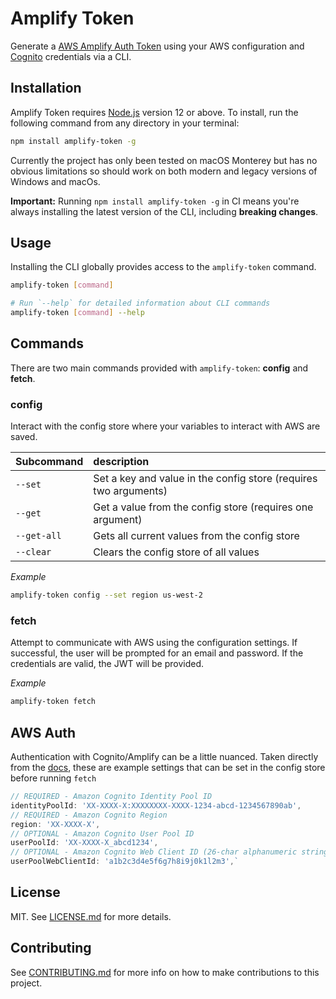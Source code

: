 # Amplify Token

Generate a [AWS Amplify Auth Token](https://docs.amplify.aws/lib/auth/getting-started/q/platform/js/) using your AWS configuration and [Cognito](https://aws.amazon.com/cognito/) credentials via a CLI.

## Installation

Amplify Token requires [Node.js](https://nodejs.org) version 12 or above. To install, run the following command from any directory in your terminal:

```bash
npm install amplify-token -g
```

Currently the project has only been tested on macOS Monterey but has no obvious limitations so should work on both modern and legacy versions of Windows and macOs.

**Important:** Running `npm install amplify-token -g` in CI means you're always installing the latest version of the CLI, including **breaking changes**.

## Usage

Installing the CLI globally provides access to the `amplify-token` command.

```bash
amplify-token [command]

# Run `--help` for detailed information about CLI commands
amplify-token [command] --help
```

## Commands

There are two main commands provided with `amplify-token`: **config** and **fetch**.

### config

Interact with the config store where your variables to interact with AWS are saved.

| Subcommand  | description                                                      |
| :---------- | :--------------------------------------------------------------- |
| `--set`     | Set a key and value in the config store (requires two arguments) |
| `--get`     | Get a value from the config store (requires one argument)        |
| `--get-all` | Gets all current values from the config store                    |
| `--clear`   | Clears the config store of all values                            |

_Example_

```bash
amplify-token config --set region us-west-2
```

### fetch

Attempt to communicate with AWS using the configuration settings. If successful, the user will be prompted for an email and password. If the credentials are valid, the JWT will be provided.

_Example_

```bash
amplify-token fetch
```

## AWS Auth

Authentication with Cognito/Amplify can be a little nuanced. Taken directly from the [docs](https://docs.amplify.aws/lib/restapi/getting-started/q/platform/js/#configure-your-application), these are example settings that can be set in the config store before running `fetch`

```javascript
// REQUIRED - Amazon Cognito Identity Pool ID
identityPoolId: 'XX-XXXX-X:XXXXXXXX-XXXX-1234-abcd-1234567890ab',
// REQUIRED - Amazon Cognito Region
region: 'XX-XXXX-X',
// OPTIONAL - Amazon Cognito User Pool ID
userPoolId: 'XX-XXXX-X_abcd1234',
// OPTIONAL - Amazon Cognito Web Client ID (26-char alphanumeric string)
userPoolWebClientId: 'a1b2c3d4e5f6g7h8i9j0k1l2m3',`
```

## License

MIT. See [LICENSE.md](LICENSE) for more details.

## Contributing

See [CONTRIBUTING.md](CONTRIBUTING.md) for more info on how to make contributions to this project.
